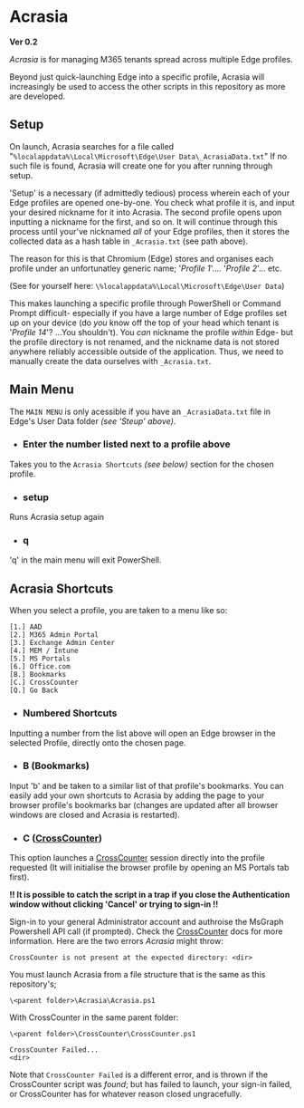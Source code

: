 # Acrasia
__Ver 0.2__

*Acrasia* is for managing M365 tenants spread across multiple Edge profiles.

Beyond just quick-launching Edge into a specific profile, Acrasia will increasingly be used to access the other scripts in this repository as more are developed.


## Setup

On launch, Acrasia searches for a file called "`%localappdata%\Local\Microsoft\Edge\User Data\_AcrasiaData.txt`"
If no such file is found, Acrasia will create one for you after running through setup.

'Setup' is a necessary (if admittedly tedious) process wherein each of your Edge profiles are opened one-by-one. You check what profile it is, and input your desired nickname for it into Acrasia. The second profile opens upon inputting a nickname for the first, and so on. It will continue through this process until your've nicknamed *all* of your Edge profiles, then it stores the collected data as a hash table in `_Acrasia.txt` (see path above).

The reason for this is that Chromium (Edge) stores and organises each profile under an unfortunatley generic name; '*Profile 1*'.... '*Profile 2*'... etc.

(See for yourself here: `\%localappdata%\Local\Microsoft\Edge\User Data`)

This makes launching a specific profile through PowerShell or Command Prompt difficult- especially if you have a large number of Edge profiles set up on your device (do *you* know off the top of your head which tenant is '*Profile 14*'? ...You shouldn't). You *can* nickname the profile *within* Edge- but the profile directory is not renamed, and the nickname data is not stored anywhere reliably accessible outside of the application. Thus, we need to manually create the data ourselves with `_Acrasia.txt`.

## Main Menu

The `MAIN MENU`  is only acessible if you have an `_AcrasiaData.txt` file in Edge's User Data folder *(see 'Steup' above)*.

-  ### Enter the number listed next to a profile above
Takes you to the `Acrasia Shortcuts` *(see below)* section for the chosen profile.

- ### setup
Runs Acrasia setup again

- ### q
'q' in the main menu will exit PowerShell.

## Acrasia Shortcuts

When you select a profile, you are taken to a menu like so:

```
[1.] AAD
[2.] M365 Admin Portal
[3.] Exchange Admin Center
[4.] MEM / Intune
[5.] MS Portals
[6.] Office.com
[B.] Bookmarks
[C.] CrossCounter
[Q.] Go Back
```
- ### Numbered Shortcuts
Inputting a number from the list above will open an Edge browser in the selected Profile, directly onto the chosen page.

- ### B (Bookmarks)
Input 'b' and be taken to a similar list of that profile's bookmarks. You can easily add your own shortcuts to Acrasia by adding the page to your browser profile's bookmarks bar (changes are updated after all browser windows are closed and Acrasia is restarted).

- ### C ([CrossCounter](/CrossCounter/))
This option launches a [CrossCounter](/CrossCounter/) session directly into the profile requested (It will initialise the browser profile by opening an MS Portals tab first).

__!! It is possible to catch the script in a trap if you close the Authentication window without clicking 'Cancel' or trying to sign-in !!__

Sign-in to your general Administrator account and authroise the MsGraph Powershell API call (if prompted). Check the [CrossCounter](/CrossCounter/) docs for more information. Here are the two errors *Acrasia* might throw:

    CrossCounter is not present at the expected directory: <dir>

You must launch Acrasia from a file structure that is the same as this repository's; 

`\<parent folder>\Acrasia\Acrasia.ps1`

With CrossCounter in the same parent folder:

`\<parent folder>\CrossCounter\CrossCounter.ps1`

    CrossCounter Failed...
    <dir>
Note that `CrossCounter Failed` is a different error, and is thrown if the CrossCounter script was *found*; but has failed to launch, your sign-in failed, or CrossCounter has for whatever reason closed ungracefully.